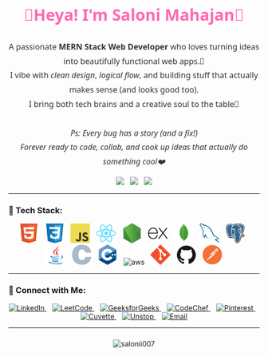 <div align="center" style="font-family: 'Segoe UI', Tahoma, Geneva, Verdana, sans-serif; font-size: 16px; line-height: 1.8; color: #333;">
  <h1 style="color:#FF69B4; font-weight:bold;">🌸Heya! I'm Saloni Mahajan🌸</h1>
  <p>
   A passionate <strong>MERN Stack Web Developer</strong> who loves turning ideas into beautifully functional web apps.🚀<br>
    I vibe with <em>clean design</em>, <em>logical flow</em>, and building stuff that actually makes sense (and looks good too).<br>
    I bring both tech brains and a creative soul to the table💫 <br><br>
    <span style="font-style: italic;">Ps: Every bug has a story (and a fix!)</span><br>
    <span style="font-style: italic;">Forever ready to code, collab, and cook up ideas that actually do something cool❤️</span>
  </p>
</div>

<p align="center">
  <img src="https://github-readme-stats.vercel.app/api?username=salonii007&theme=blue-green&hide_border=false&include_all_commits=false&count_private=false" height="180"/> &nbsp;
  <img src="https://nirzak-streak-stats.vercel.app/?user=salonii007&theme=blue-green&hide_border=false" height="180"/> &nbsp;
  <img src="https://github-readme-stats.vercel.app/api/top-langs/?username=salonii007&theme=blue-green&hide_border=false&layout=compact" height="180"/>
</p>

---

### 🚀 Tech Stack:

<p align="center">
  <img src="https://raw.githubusercontent.com/devicons/devicon/master/icons/html5/html5-original.svg" alt="html" width="40"/> &nbsp;
  <img src="https://raw.githubusercontent.com/devicons/devicon/master/icons/css3/css3-original.svg" alt="css" width="40"/> &nbsp;
  <img src="https://raw.githubusercontent.com/devicons/devicon/master/icons/javascript/javascript-original.svg" alt="js" width="40"/> &nbsp;
  <img src="https://raw.githubusercontent.com/devicons/devicon/master/icons/react/react-original.svg" alt="react" width="40"/> &nbsp;
  <img src="https://raw.githubusercontent.com/devicons/devicon/master/icons/nodejs/nodejs-original.svg" alt="nodejs" width="40"/> &nbsp;
  <img src="https://raw.githubusercontent.com/devicons/devicon/master/icons/express/express-original.svg" alt="express" width="40"/> &nbsp;
  <img src="https://raw.githubusercontent.com/devicons/devicon/master/icons/mongodb/mongodb-original.svg" alt="mongodb" width="40"/> &nbsp;
  <img src="https://raw.githubusercontent.com/devicons/devicon/master/icons/mysql/mysql-original.svg" alt="mysql" width="40"/> &nbsp;
  <img src="https://raw.githubusercontent.com/devicons/devicon/master/icons/postgresql/postgresql-original.svg" alt="postgresql" width="40"/> &nbsp;
  <img src="https://raw.githubusercontent.com/devicons/devicon/master/icons/java/java-original.svg" alt="java" width="40"/> &nbsp;
  <img src="https://raw.githubusercontent.com/devicons/devicon/master/icons/c/c-original.svg" alt="c" width="40"/> &nbsp;
  <img src="https://raw.githubusercontent.com/devicons/devicon/master/icons/cplusplus/cplusplus-original.svg" alt="cpp" width="40"/> &nbsp;
  <img src="https://cdn.jsdelivr.net/npm/simple-icons@v15/icons/aws.svg" alt="aws" width="40"/> &nbsp;
<!--   <img src="https://raw.githubusercontent.com/devicons/devicon/master/icons/docker/docker-original.svg" alt="docker" width="40"/> &nbsp; -->
  <img src="https://raw.githubusercontent.com/devicons/devicon/master/icons/git/git-original.svg" alt="git" width="40"/> &nbsp;
  <img src="https://raw.githubusercontent.com/devicons/devicon/master/icons/github/github-original.svg" alt="github" width="40"/> &nbsp;
  <img src="https://raw.githubusercontent.com/devicons/devicon/master/icons/postman/postman-original.svg" alt="postman" width="40"/>
</p>

---

### 🤝 Connect with Me:

<p align="center">

  <a href="https://linkedin.com/in/salonimahajan007" target="_blank">
    <img src="https://cdn-icons-png.flaticon.com/512/174/174857.png" alt="LinkedIn" width="35"/>
  </a> &nbsp;&nbsp;

  <a href="https://www.leetcode.com/salonii_007_" target="_blank">
    <img src="https://upload.wikimedia.org/wikipedia/commons/1/19/LeetCode_logo_black.png" alt="LeetCode" width="35"/>
  </a> &nbsp;&nbsp;

  <a href="https://www.geeksforgeeks.org/user/salonii007/" target="_blank">
    <img src="https://upload.wikimedia.org/wikipedia/commons/4/43/GeeksforGeeks.svg" alt="GeeksforGeeks" width="35"/>
  </a> &nbsp;&nbsp;

  <a href="https://www.codechef.com/users/saloni007mahaj" target="_blank">
    <img src="https://cdn.codechef.com/sites/default/files/uploads/pictures/5812d20b671d9-textlogo.png" alt="CodeChef" width="35"/>
  </a> &nbsp;&nbsp;

  <a href="https://in.pinterest.com/Salony26mahajan/" target="_blank">
    <img src="https://cdn-icons-png.flaticon.com/512/174/174863.png" alt="Pinterest" width="35"/>
  </a> &nbsp;&nbsp;

  <a href="https://cuvette.tech/app/student/profile/65f5da290bbbb3fa0aaf4a74" target="_blank">
    <img src="https://static.cuvette.tech/logo-dark.svg" alt="Cuvette" width="35"/>
  </a> &nbsp;&nbsp;

  <a href="https://unstop.com/u/saloni_007" target="_blank">
    <img src="https://assets.unstop.com/website/production/images/favicon.png" alt="Unstop" width="35"/>
  </a> &nbsp;&nbsp;

  <a href="mailto:saloni.mahajan99@gmail.com" target="_blank">
    <img src="https://cdn-icons-png.flaticon.com/512/732/732200.png" alt="Email" width="35"/>
  </a>
</p>

---

###

<p align="center">
  <img src="https://komarev.com/ghpvc/?username=salonii007&label=Profile%20views&color=ff69b4&style=flat" alt="salonii007" />
</p>
